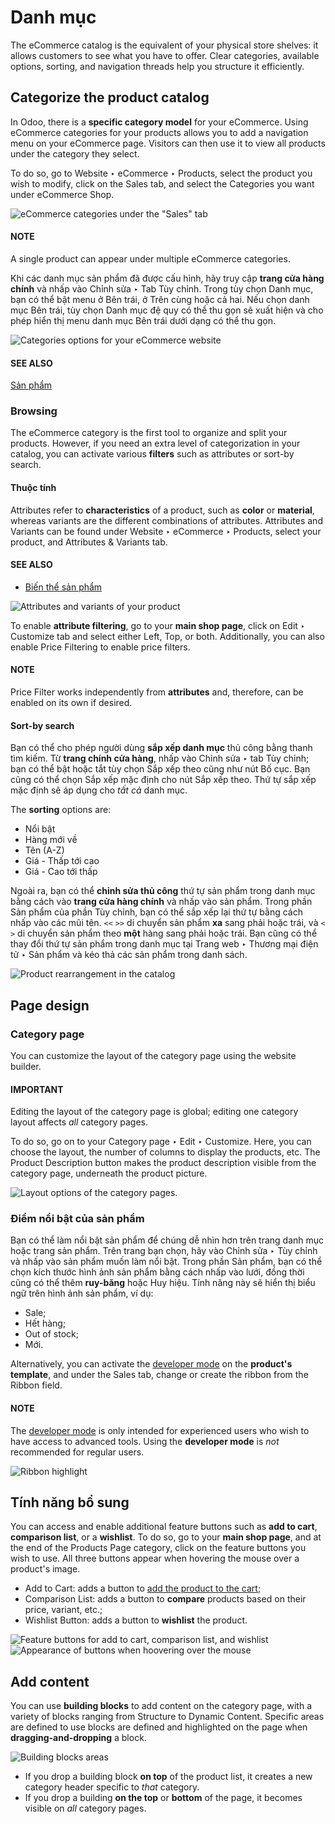 # Danh mục

The eCommerce catalog is the equivalent of your physical store shelves: it allows customers to see
what you have to offer. Clear categories, available options, sorting, and navigation threads help
you structure it efficiently.

## Categorize the product catalog

In Odoo, there is a **specific category model** for your eCommerce. Using eCommerce categories for
your products allows you to add a navigation menu on your eCommerce page. Visitors can then use it
to view all products under the category they select.

To do so, go to Website ‣ eCommerce ‣ Products, select the product you wish to
modify, click on the Sales tab, and select the Categories you want under
eCommerce Shop.

![eCommerce categories under the "Sales" tab](../../../../.gitbook/assets/catalog-categories.png)

#### NOTE
A single product can appear under multiple eCommerce categories.

Khi các danh mục sản phẩm đã được cấu hình, hãy truy cập **trang cửa hàng chính** và nhấp vào Chỉnh sửa ‣ Tab Tùy chỉnh. Trong tùy chọn Danh mục, bạn có thể bật menu ở Bên trái, ở Trên cùng hoặc cả hai. Nếu chọn danh mục Bên trái, tùy chọn Danh mục đệ quy có thể thu gọn sẽ xuất hiện và cho phép hiển thị menu danh mục Bên trái dưới dạng có thể thu gọn.

![Categories options for your eCommerce website](../../../../.gitbook/assets/catalog-panel-categories.png)

#### SEE ALSO
[Sản phẩm](./)

<a id="ecommerce-browsing"></a>

### Browsing

The eCommerce category is the first tool to organize and split your products. However, if you need
an extra level of categorization in your catalog, you can activate various **filters** such as
attributes or sort-by search.

#### Thuộc tính

Attributes refer to **characteristics** of a product, such as **color** or **material**, whereas
variants are the different combinations of attributes. Attributes and Variants can be
found under Website ‣ eCommerce ‣ Products, select your product, and
Attributes & Variants tab.

#### SEE ALSO
- [Biến thể sản phẩm](../../../sales/sales/products_prices/products/variants.md)

![Attributes and variants of your product](../../../../.gitbook/assets/catalog-attributes.png)

To enable **attribute filtering**, go to your **main shop page**, click on Edit ‣
Customize tab and select either Left, Top, or both. Additionally, you can
also enable Price Filtering to enable price filters.

#### NOTE
Price Filter works independently from **attributes** and, therefore, can be enabled
on its own if desired.

#### Sort-by search

Bạn có thể cho phép người dùng **sắp xếp danh mục** thủ công bằng thanh tìm kiếm. Từ **trang chính cửa hàng**, nhấp vào Chỉnh sửa ‣ tab Tùy chỉnh; bạn có thể bật hoặc tắt tùy chọn Sắp xếp theo cũng như nút Bố cục. Bạn cũng có thể chọn Sắp xếp mặc định cho nút Sắp xếp theo. Thứ tự sắp xếp mặc định sẽ áp dụng cho *tất cả* danh mục.

The **sorting** options are:

- Nổi bật
- Hàng mới về
- Tên (A-Z)
- Giá - Thấp tới cao
- Giá - Cao tới thấp

Ngoài ra, bạn có thể **chỉnh sửa thủ công** thứ tự sản phẩm trong danh mục bằng cách vào **trang cửa hàng chính** và nhấp vào sản phẩm. Trong phần Sản phẩm của phần Tùy chỉnh, bạn có thể sắp xếp lại thứ tự bằng cách nhấp vào các mũi tên. `<<` `>>` di chuyển sản phẩm **xa** sang phải hoặc trái, và `<` `>` di chuyển sản phẩm theo **một** hàng sang phải hoặc trái. Bạn cũng có thể thay đổi thứ tự sản phẩm trong danh mục tại Trang web ‣ Thương mại điện tử ‣ Sản phẩm và kéo thả các sản phẩm trong danh sách.

![Product rearrangement in the catalog](../../../../.gitbook/assets/catalog-reorder.png)

## Page design

### Category page

You can customize the layout of the category page using the website builder.

#### IMPORTANT
Editing the layout of the category page is global; editing one category layout affects *all*
category pages.

To do so, go on to your Category page ‣ Edit ‣ Customize. Here, you can choose
the layout, the number of columns to display the products, etc. The Product Description
button makes the product description visible from the category page, underneath the product picture.

![Layout options of the category pages.](../../../../.gitbook/assets/catalog-category-layout.png)

### Điểm nổi bật của sản phẩm

Bạn có thể làm nổi bật sản phẩm để chúng dễ nhìn hơn trên trang danh mục hoặc trang sản phẩm. Trên trang bạn chọn, hãy vào Chỉnh sửa ‣ Tùy chỉnh và nhấp vào sản phẩm muốn làm nổi bật. Trong phần Sản phẩm, bạn có thể chọn kích thước hình ảnh sản phẩm bằng cách nhấp vào lưới, đồng thời cũng có thể thêm **ruy-băng** hoặc Huy hiệu. Tính năng này sẽ hiển thị biểu ngữ trên hình ảnh sản phẩm, ví dụ:

- Sale;
- Hết hàng;
- Out of stock;
- Mới.

Alternatively, you can activate the [developer mode](../../../general/developer_mode.md) on the
**product's template**, and under the Sales tab, change or create the ribbon from the
Ribbon field.

#### NOTE
The [developer mode](../../../general/developer_mode.md) is only intended for experienced
users who wish to have access to advanced tools. Using the **developer mode** is *not*
recommended for regular users.

![Ribbon highlight](../../../../.gitbook/assets/catalog-product-highlight.png)

## Tính năng bổ sung

You can access and enable additional feature buttons such as **add to cart**, **comparison list**,
or a **wishlist**. To do so, go to your **main shop page**, and at the end of the
Products Page category, click on the feature buttons you wish to use. All three buttons
appear when hovering the mouse over a product's image.

- Add to Cart: adds a button to
  [add the product to the cart](../cart.md);
- Comparison List: adds a button to **compare** products based on their price, variant,
  etc.;
- Wishlist Button: adds a button to **wishlist** the product.

![Feature buttons for add to cart, comparison list, and wishlist](../../../../.gitbook/assets/catalog-buttons.png)![Appearance of buttons when hoovering over the mouse](../../../../.gitbook/assets/catalog-features.png)

## Add content

You can use **building blocks** to add content on the category page, with a variety of blocks
ranging from Structure to Dynamic Content. Specific areas are defined to use
blocks are defined and highlighted on the page when **dragging-and-dropping** a block.

![Building blocks areas](../../../../.gitbook/assets/catalog-content.png)
- If you drop a building block **on top** of the product list, it creates a new category header
  specific to *that* category.
- If you drop a building **on the top** or **bottom** of the page, it becomes visible on *all*
  category pages.
